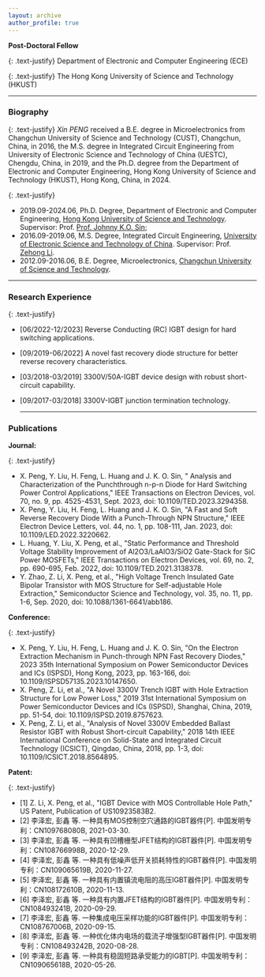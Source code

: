 ```yaml
---
layout: archive
author_profile: true
---
```


**Post-Doctoral Fellow**

{: .text-justify} 
Department of Electronic and Computer Engineering (ECE) 

{: .text-justify}
The Hong Kong University of Science and Technology (HKUST) 


---
### Biography

{: .text-justify}
*Xin PENG* received a B.E. degree in Microelectronics from Changchun University of Science and Technology (CUST), Changchun, China, in 2016, the M.S. degree in Integrated Circuit Engineering from University of Electronic Science and Technology of China (UESTC), Chengdu, China, in 2019, and the Ph.D. degree from the Department of Electronic and Computer Engineering, Hong Kong University of Science and Technology (HKUST), Hong Kong, China, in 2024.

{: .text-justify}
* 2019.09-2024.06, Ph.D. Degree, Department of Electronic and Computer Engineering, [Hong Kong University of Science and Technology](https://hkust.edu.hk/). Supervisor: Prof. [Prof. Johnny K.O. Sin](https://ece.hkust.edu.hk/eesin);
* 2016.09-2019.06, M.S. Degree, Integrated Circuit Engineering, [University of Electronic Science and Technology of China](https://www.uestc.edu.cn/). Supervisor: Prof. [Zehong Li](https://icse.uestc.edu.cn/info/1332/1730.htm).
* 2012.09-2016.06, B.E. Degree, Microelectronics, [Changchun University of Science and Technology](https://sie.cust.edu.cn/).

---
### Research Experience                                                                                                            

{: .text-justify}
- [06/2022-12/2023] Reverse Conducting (RC) IGBT design for hard switching applications.
- [09/2019-06/2022] A novel fast recovery diode structure for better reverse recovery characteristics.
- [03/2018-03/2019] 3300V/50A-IGBT device design with robust short-circuit capability.
- [09/2017-03/2018] 3300V-IGBT junction termination technology.

  ---
### Publications

**Journal:**

{: .text-justify} 
*   X. Peng, Y. Liu, H. Feng, L. Huang and J. K. O. Sin, " Analysis and Characterization of the Punchthrough n-p-n Diode for Hard Switching Power Control Applications," IEEE Transactions on Electron Devices, vol. 70, no. 9, pp. 4525-4531, Sept. 2023, doi: 10.1109/TED.2023.3294358.
*   X. Peng, Y. Liu, H. Feng, L. Huang and J. K. O. Sin, "A Fast and Soft Reverse Recovery Diode With a Punch-Through NPN Structure," IEEE Electron Device Letters, vol. 44, no. 1, pp. 108-111, Jan. 2023, doi: 10.1109/LED.2022.3220662.
*   L. Huang, Y. Liu, X. Peng, et al., "Static Performance and Threshold Voltage Stability Improvement of Al2O3/LaAlO3/SiO2 Gate-Stack for SiC Power MOSFETs," IEEE Transactions on Electron Devices, vol. 69, no. 2, pp. 690-695, Feb. 2022, doi: 10.1109/TED.2021.3138378.
*   Y. Zhao, Z. Li, X. Peng, et al., "High Voltage Trench Insulated Gate Bipolar Transistor with MOS Structure for Self-adjustable Hole Extraction," Semiconductor Science and Technology, vol. 35, no. 11, pp. 1-6, Sep. 2020, doi: 10.1088/1361-6641/abb186.

**Conference:**

{: .text-justify} 
*   X. Peng, Y. Liu, H. Feng, L. Huang and J. K. O. Sin, "On the Electron Extraction Mechanism in Punch-through NPN Fast Recovery Diodes," 2023 35th International Symposium on Power Semiconductor Devices and ICs (ISPSD), Hong Kong, 2023, pp. 163-166, doi: 10.1109/ISPSD57135.2023.10147650.
*   X. Peng, Z. Li, et al., "A Novel 3300V Trench IGBT with Hole Extraction Structure for Low Power Loss," 2019 31st International Symposium on Power Semiconductor Devices and ICs (ISPSD), Shanghai, China, 2019, pp. 51-54, doi: 10.1109/ISPSD.2019.8757623.
*   X. Peng, Z. Li, et al., "Analysis of Novel 3300V Embedded Ballast Resistor IGBT with Robust Short-circuit Capability," 2018 14th IEEE International Conference on Solid-State and Integrated Circuit Technology (ICSICT), Qingdao, China, 2018, pp. 1-3, doi: 10.1109/ICSICT.2018.8564895.

**Patent:**

{: .text-justify} 
* [1] Z. Li, X. Peng, et al., "IGBT Device with MOS Controllable Hole Path," US Patent, Publication of US10923583B2.
* [2] 李泽宏, 彭鑫 等. 一种具有MOS控制空穴通路的IGBT器件[P]. 中国发明专利：CN109768080B, 2021-03-30.
* [3] 李泽宏, 彭鑫 等. 一种具有凹槽栅型JFET结构的IGBT器件[P]. 中国发明专利：CN108766998B, 2020-12-29.
* [4] 李泽宏, 彭鑫 等. 一种具有低噪声低开关损耗特性的IGBT器件[P]. 中国发明专利：CN109065619B, 2020-11-27.
* [5] 李泽宏, 彭鑫 等. 一种具有内置镇流电阻的高压IGBT器件[P]. 中国发明专利：CN108172610B, 2020-11-13.
* [6] 李泽宏, 彭鑫 等. 一种具有内置JFET结构的IGBT器件[P]. 中国发明专利：CN108493241B, 2020-09-29.
* [7] 李泽宏, 彭鑫 等. 一种集成电压采样功能的IGBT器件[P]. 中国发明专利：CN108767006B, 2020-09-15.
* [8] 李泽宏, 彭鑫 等. 一种优化体内电场的载流子增强型IGBT器件[P]. 中国发明专利：CN108493242B, 2020-08-28.
* [9] 李泽宏, 彭鑫 等. 一种具有稳固短路承受能力的IGBT[P]. 中国发明专利：CN109065618B, 2020-05-26.
